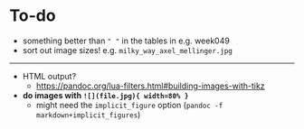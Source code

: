 # To-do

- something better than `" "` in the tables in e.g. week049
- sort out image sizes! e.g. `milky_way_axel_mellinger.jpg`

---

- HTML output?
    + https://pandoc.org/lua-filters.html#building-images-with-tikz
- **do images with `![](file.jpg){ width=80% }`**
    + might need the `implicit_figure` option (`pandoc -f markdown+implicit_figures`)
